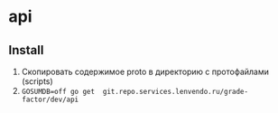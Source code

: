 # api

## Install
1. Скопировать содержимое proto в директорию с протофайлами (scripts)
2. `GOSUMDB=off go get  git.repo.services.lenvendo.ru/grade-factor/dev/api`

